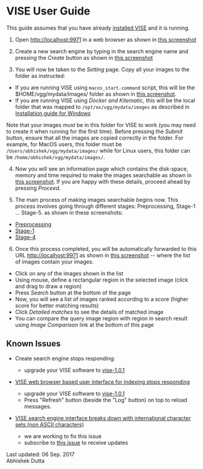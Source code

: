 # VISE User Guide

This guide assumes that you have already [installed VISE](INSTALL.md) and it is running. 

 1. Open [http://localhost:9971](http://localhost:9971) in a web browser as shown in [this screenshot](docs/help/vise/img/vise_home.png)

 2. Create a new search engine by typing in the search engine name and pressing the *Create* button as shown in [this screenshot](docs/help/vise/img/vise_training_create_search_engine.png)

 3. You will now be taken to the *Setting* page. Copy all your images to the 
 folder as instructed:
  * If you are running VISE using `macos_start.command` script, this will be the 
   $HOME/vgg/mydata/images/ folder as shown in [this screenshot](docs/help/vise/img/vise_training_setting.png). 
  * If you are running VISE using *Docker and Kitematic*, this will be the local 
   folder that was mapped to `/opt/ox/vgg/mydata/images` as described in [Installation guide for Windows](INSTALL-Windows.md)
   
 Note that your images *must* be in this folder for VISE to work (you may need to create it when running for the first time). 
 Before pressing the *Submit* button, ensure that all the images are copied correctly in the folder. 
 For example, for MacOS users, this folder must be `/Users/abhishek/vgg/mydata/images/` while for Linux users, this folder can be `/home/abhishek/vgg/mydata/images/`.

 4. Now you will see an information page which contains the disk-space, memory and time required to make the images searchable as shown in [this screenshot](docs/help/vise/img/vise_training_info.png). If you are happy with these details, proceed ahead by pressing *Proceed*.

 5. The main process of making images searchable begins now. This process involves going through different stages: Preprocessing, Stage-1 ... Stage-5. as shown in these screenshots:
   * [Preprocessing](docs/help/vise/img/vise_training_preprocess.png)
   * [Stage-1](docs/help/vise/img/vise_training_stage1.png)
   * [Stage-4](docs/help/vise/img/vise_training_stage4.png)

 6. Once this process completed, you will be automatically forwarded to this URL [http://localhost:9971](http://localhost:9971) as shown in [this screenshot](docs/help/vise/img/vise_load_ox5k.png) -- where the list of images contain your images.
   * Click on any of the images shown in the list
   * Using mouse, define a rectangular region in the selected image (click and drag to draw a region)
   * Press *Search* button at the bottom of the page
   * Now, you will see a list of images ranked according to a score (higher score for better matching results)
   * Click *Detailed matches* to see the details of matched image
   * You can compare the query image region with region in search result using *Image Comparison* link at the bottom of this page

## Known Issues
 * Create search engine stops responding:
   * upgrade your VISE software to [vise-1.0.1](https://gitlab.com/vgg/vise/tags/vise-1.0.1)

 * [VISE web browser based user interface for indexing stops responding](https://gitlab.com/vgg/vise/issues/11)
   * upgrade your VISE software to [vise-1.0.1](https://gitlab.com/vgg/vise/tags/vise-1.0.1)
   * Press "Refresh" button (beside the "Log" button) on top to reload messages.

 * [VISE search engine interface breaks down with international character sets (non ASCII characters)](https://gitlab.com/vgg/vise/issues/15)
   * we are working to fix this issue
   * subscribe to [this issue](https://gitlab.com/vgg/vise/issues/15) to receive updates

Last updated: 06 Sep. 2017  
Abhishek Dutta

